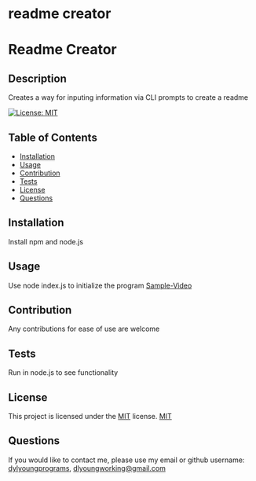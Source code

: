 # readme creator   
# Readme Creator   

## Description

Creates a way for inputing information via CLI prompts to create a readme

[![License: MIT](https://img.shields.io/badge/License-MIT-yellow.svg)](https://opensource.org/licenses/MIT)

## Table of Contents
* [Installation](#Installation)
* [Usage](#Usage)
* [Contribution](#Contribution)
* [Tests](#Tests) 
* [License](#License)
* [Questions](#Questions)


## Installation

Install npm and node.js

## Usage

Use node index.js to initialize the program
[Sample-Video](https://drive.google.com/file/d/1z520JnMjwNmp16UDY18NX273VqDd82CO/view)

## Contribution

Any contributions for ease of use are welcome

## Tests

Run in node.js to see functionality 

## License

This project is licensed under the [MIT](https://opensource.org/licenses/MIT) license.
[MIT](https://opensource.org/licenses/MIT)

## Questions

If you would like to contact me, please use my email or github username: [dylyoungprograms](https://github.com/dylprograms/README-Creator), dlyoungworking@gmail.com
